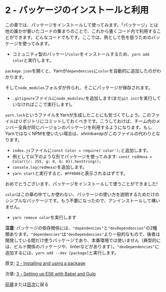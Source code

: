 # 2 - パッケージのインストールと利用

この章では、パッケージをインストールして使ってみます。「パッケージ」とは他の誰かが書いたコードの集まりのことで、これから書くコード内で利用することができます。どんなコードでもです。ここでは、例として色を扱うためのパッケージを使ってみます。

- コミュニティ製のパッケージ`color`をインストールするため、`yarn add color`と実行します。

`package.json`を開くと、Yarnが`dependencies`に`color`を自動的に追加したのがわかります。

そして`node_modules`フォルダが作られ、そこにパッケージが保存されます。

- `.gitignore`ファイルに`node_modules/`を追加します(まだ`git init`を実行していなければここで実行します)。

`yarn.lock`というファイルをYarnが生成したことにも気づくでしょう。このファイルはリポジトリにコミットしておくべきです。こうしておけば、チーム内のメンバー全員が同じバージョンのパッケージを利用するようになります。もしYarnではなくNPMを使いたい場合は、*shrinkwrap*がこのファイルの代わりとなります。

- `index.js`ファイルに`const Color = require('color');`と追加します。
- 例として以下のような形でパッケージを使ってみます: `const redHexa = Color({r: 255, g: 0, b: 0}).hexString();`
- `console.log(redHexa)`を追加します。
- `yarn start`と実行すると、`#FF0000`と表示されるはずです。

おめでとうございます、パッケージをインストールして使うことができました!

`color`はこの章の中でしか使わない、パッケージの使い方を説明するためだけのシンプルなパッケージです。もう不要になったので、アンインストールして構いません。

- `yarn remove color`を実行します

**注意**: パッケージの依存関係には、`"dependencies"`と`"devDependencies"`の2種類あります。`"dependencies"`は`"devDependencies"`より一般的なもので、後者は開発している間だけ使うパッケージであり、本番環境では使いません（典型的には、ビルド関係のパッケージや、linterなどがあります）。`"devDependencies"`に追加するには、`yarn add --dev [package]`と実行します。

原文: [2 - Installing and using a package](https://github.com/verekia/js-stack-from-scratch/tree/master/tutorial/2-packages)

次章: [3 - Setting up ES6 with Babel and Gulp](/tutorial/3-es6-babel-gulp)

[前章](/tutorial/1-node-npm-yarn-package-json)または[目次](https://github.com/verekia/js-stack-from-scratch)に戻る
